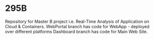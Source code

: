 # 295B
Repository for Master B project i.e. Real-Time Analysis of Application on Cloud &amp; Containers.
WebPortal branch has code for WebApp - deployed over different platforms
Dashboard branch has code for Main Web Site.
